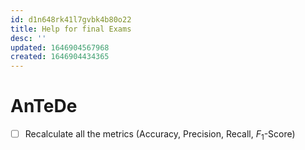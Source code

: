 ```yaml
---
id: d1n648rk41l7gvbk4b80o22
title: Help for final Exams
desc: ''
updated: 1646904567968
created: 1646904434365
---
```

# AnTeDe
- [ ] Recalculate all the metrics (Accuracy, Precision, Recall, $F_1$-Score)


